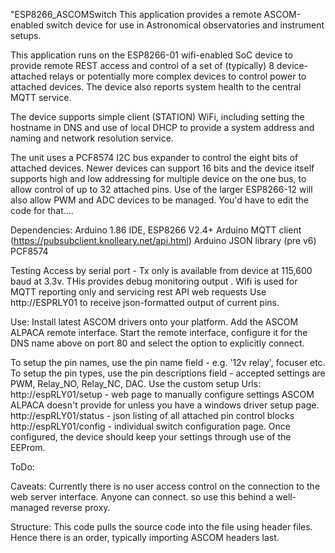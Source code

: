 "ESP8266_ASCOMSwitch
This application provides a remote ASCOM-enabled switch device for use in Astronomical observatories and instrument setups. 

This application runs on the ESP8266-01 wifi-enabled SoC device to provide remote REST access and control of a set of (typically) 8 device-attached relays or potentially more complex devices to control power to attached devices. 
The device also reports system health to the central MQTT service. 

The device supports simple client (STATION) WiFi, including setting the hostname in DNS and use of local DHCP to provide a system address and naming and network resolution service. 

The unit uses a PCF8574 I2C bus expander to control the eight bits of attached devices. Newer devices can support 16 bits and the device itself supports high and low addressing for multiple device on the one bus, to allow control of up to 32 attached pins. 
Use of the larger ESP8266-12 will also allow PWM and ADC devices to be managed. 
You'd have to edit the code for that.... 

Dependencies:
Arduino 1.86 IDE, 
ESP8266 V2.4+ 
Arduino MQTT client (https://pubsubclient.knolleary.net/api.html)
Arduino JSON library (pre v6) 
PCF8574

Testing
Access by serial port  - Tx only is available from device at 115,600 baud at 3.3v. THis provides debug monitoring output .
Wifi is used for MQTT reporting only and servicing rest API web requests
Use http://ESPRLY01 to receive json-formatted output of current pins. 

Use:
Install latest ASCOM drivers onto your platform. Add the ASCOM ALPACA remote interface.
Start the remote interface, configure it for the DNS name above on port 80 and select the option to explicitly connect. 

To setup the pin names, use the pin name field - e.g. '12v relay', focuser etc.
To setup the pin types, use the pin descriptions field - accepted settings are PWM, Relay_NO, Relay_NC, DAC. 
Use the custom setup Urls: 
http://espRLY01/setup - web page to manually configure settings ASCOM ALPACA doesn't provide for unless you have a windows driver setup page. 
http://espRLY01/status - json listing of all attached pin control blocks
http://espRLY01/config - individual switch configuration page. 
Once configured, the device should keep your settings through use of the EEProm. 

ToDo:

Caveats: 
Currently there is no user access control on the connection to the web server interface. Anyone can connect. so use this behind a well-managed reverse proxy.

Structure:
This code pulls the source code into the file using header files. Hence there is an order, typically importing ASCOM headers last. 

